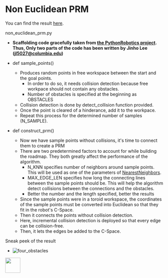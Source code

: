 # Non Euclidean PRM

You can find the result [here](https://www.youtube.com/watch?v=k7dJsFfELGA&ab_channel=JinhoLee).

non_euclidean_prm.py
- **Scaffolding code gracefully taken from [the PythonRobotics project](https://pythonrobotics.readthedocs.io/en/latest/). Thus, Only two parts of the code has been written by Jinho Lee (jl5027@columbia.edu)**
- def sample_points()
  - Produces random points in free workspace between the start and the goal points. 
    - In order to do so, it needs collision detection because free workpace should not contain any obstacles.
    - Number of obstacles is specified at the beginning as OBSTACLES
  - Collision detection is done by detect_collision function provided.
  - Once the point is cleared of a hinderance, add it to the workpace.
  - Repeat this process for the determined number of samples (N_SAMPLE).
  
- def construct_prm()
  - Now we have sample points without collisions, it's time to connect them to create a PRM
  - There are two predetermined factors to account for while building the roadmap. They both greatly affect the performance of the algorithm.
    - N_KNN specifies number of neighbors around sample points. This will be used as one of the parameters of [NearestNeighbors](https://scikit-learn.org/stable/modules/neighbors.html).
    - MAX_EDGE_LEN specifies how long the connecting lines between the sample points should be. This will help the algorithm detect collisions between the connections and the obstacles.
    - Better the number and the length specified, better the results
  - Since the sample points were in a toroid workspace, the coordinates of the sample points must be converted into Euclidean so that they fit in the robot's C-Space.
  - Then it connects the points without collision detection.
  - Here, incremental collision detection is deployed so that every edge can be collision-free.
  - Then, it lets the edges be added to the C-Space. 
 
Sneak peek of the result
- ![four_obstacles](https://user-images.githubusercontent.com/60580427/117529081-7e4ef080-b010-11eb-81c0-5215e1a488ef.png)
<img src="https://user-images.githubusercontent.com/60580427/117529081-7e4ef080-b010-11eb-81c0-5215e1a488ef.png" width="48">
